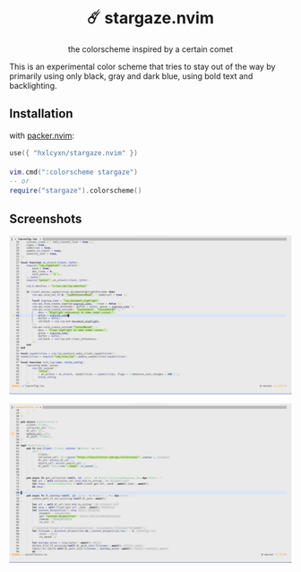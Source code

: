 <h1 align="center">☄️ stargaze.nvim</h1>
<p align="center">the colorscheme inspired by a certain comet</p>

This is an experimental color scheme that tries to stay out of the way by
primarily using only black, gray and dark blue, using bold text and backlighting.

## Installation

with [packer.nvim](https://github.com/wbthomason/packer.nvim):
```lua
use({ "hxlcyxn/stargaze.nvim" })

vim.cmd(":colorscheme stargaze")
-- or
require("stargaze").colorscheme()
```

## Screenshots

![lua](./screenshots/lua.png)

![rust](./screenshots/rust.png)
